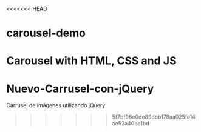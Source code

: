 <<<<<<< HEAD
# carousel-demo
Carousel with HTML, CSS and JS
=======
# Nuevo-Carrusel-con-jQuery
Carrusel de imágenes utilizando jQuery
>>>>>>> 5f7bf96e0de89dbb178aa025fe14ae52a40bc1bd
